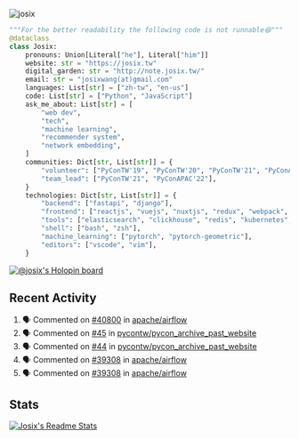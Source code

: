 ![josix](https://komarev.com/ghpvc/?username=josix)
```python
"""For the better readability the following code is not runnable😆"""
@dataclass
class Josix:
    pronouns: Union[Literal["he"], Literal["him"]]
    website: str = "https://josix.tw"
    digital_garden: str = "http://note.josix.tw/"
    email: str = "josixwang(at)gmail.com"
    languages: List[str] = ["zh-tw", "en-us"]
    code: List[str] = ["Python", "JavaScript"]
    ask_me_about: List[str] = [
        "web dev",
        "tech",
        "machine learning",
        "recommender system",
        "network embedding",
    ]
    communities: Dict[str, List[str]] = {
        "volunteer": ["PyConTW'19", "PyConTW'20", "PyConTW'21", "PyConAPAC'22"],
        "team_lead": ["PyConTW'21", "PyConAPAC'22"],
    }
    technologies: Dict[str, List[str]] = {
        "backend": ["fastapi", "django"],
        "frontend": ["reactjs", "vuejs", "nuxtjs", "redux", "webpack", "tailwindcss"],
        "tools": ["elasticsearch", "clickhouse", "redis", "kubernetes", "docker"],
        "shell": ["bash", "zsh"],
        "machine_learning": ["pytorch", "pytorch-geometric"],
        "editors": ["vscode", "vim"],
    }
```
[![@josix's Holopin board](https://holopin.io/api/user/board?user=josix)](https://holopin.io/@josix)

## Recent Activity
<!--START_SECTION:activity-->
1. 🗣 Commented on [#40800](https://github.com/apache/airflow/issues/40800#issuecomment-2231307956) in [apache/airflow](https://github.com/apache/airflow)
2. 🗣 Commented on [#45](https://github.com/pycontw/pycon_archive_past_website/issues/45#issuecomment-2173897332) in [pycontw/pycon_archive_past_website](https://github.com/pycontw/pycon_archive_past_website)
3. 🗣 Commented on [#44](https://github.com/pycontw/pycon_archive_past_website/pull/44#issuecomment-2172998783) in [pycontw/pycon_archive_past_website](https://github.com/pycontw/pycon_archive_past_website)
4. 🗣 Commented on [#39308](https://github.com/apache/airflow/issues/39308#issuecomment-2097514103) in [apache/airflow](https://github.com/apache/airflow)
5. 🗣 Commented on [#39308](https://github.com/apache/airflow/issues/39308#issuecomment-2085038514) in [apache/airflow](https://github.com/apache/airflow)
<!--END_SECTION:activity-->



## Stats
[![Josix's Readme Stats](https://github-readme-stats.vercel.app/api?username=josix&show_icons=true&theme=default&count_private=true&card_width=400)](https://github.com/anuraghazra/github-readme-stats)
